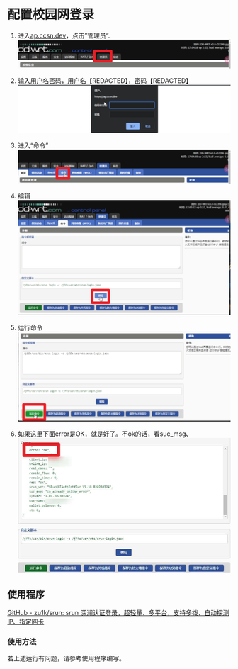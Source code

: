 # 配置校园网登录

1. 进入[ap.ccsn.dev](https://ap.ccsn.dev)，点击”管理员“.![](../.assests\2023-09-12-17-14-02-image.png)

2. 输入用户名密码，用户名【REDACTED】，密码【REDACTED】![](../.assests\2023-09-12-17-14-32-image.png)

3. 进入“命令”![](../.assests\2023-09-12-17-14-54-image.png)

4. 编辑![](../.assests\2023-09-12-17-15-19-image.png)

5. 运行命令![](../.assests\2023-09-12-17-15-40-image.png)

6. 如果这里下面error是OK，就是好了。不ok的话，看suc_msg、![微信图片_20230912171730.jpg](../.assests\微信图片_20230912171730.jpg)

## 使用程序

[GitHub - zu1k/srun: srun 深澜认证登录，超轻量、多平台，支持多拨、自动探测IP、指定网卡](https://github.com/zu1k/srun)

### 使用方法

若上述运行有问题，请参考使用程序编写。
